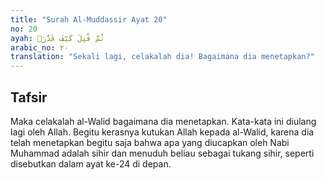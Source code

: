 ```yaml
---
title: "Surah Al-Muddassir Ayat 20"
no: 20
ayah: ثُمَّ قُتِلَ كَيْفَ قَدَّرَۙ 
arabic_no: ٢٠
translation: "Sekali lagi, celakalah dia! Bagaimana dia menetapkan?"
---
```


## Tafsir

Maka celakalah al-Walid bagaimana dia menetapkan. Kata-kata ini diulang lagi oleh Allah. Begitu kerasnya kutukan Allah kepada al-Walid, karena dia telah menetapkan begitu saja bahwa apa yang diucapkan oleh Nabi Muhammad adalah sihir dan menuduh beliau sebagai tukang sihir, seperti disebutkan dalam ayat ke-24 di depan.